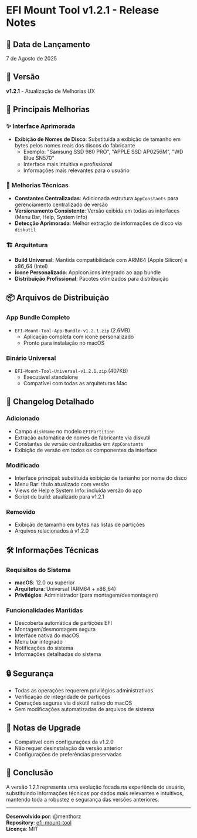# EFI Mount Tool v1.2.1 - Release Notes

## 📅 Data de Lançamento
7 de Agosto de 2025

## 🎯 Versão
**v1.2.1** - Atualização de Melhorias UX

## 🚀 Principais Melhorias

### ✨ Interface Aprimorada
- **Exibição de Nomes de Disco**: Substituída a exibição de tamanho em bytes pelos nomes reais dos discos do fabricante
  - Exemplo: "Samsung SSD 980 PRO", "APPLE SSD AP0256M", "WD Blue SN570"
  - Interface mais intuitiva e profissional
  - Informações mais relevantes para o usuário

### 🔧 Melhorias Técnicas
- **Constantes Centralizadas**: Adicionada estrutura `AppConstants` para gerenciamento centralizado de versão
- **Versionamento Consistente**: Versão exibida em todas as interfaces (Menu Bar, Help, System Info)
- **Detecção Aprimorada**: Melhor extração de informações de disco via `diskutil`

### 🏗️ Arquitetura
- **Build Universal**: Mantida compatibilidade com ARM64 (Apple Silicon) e x86_64 (Intel)
- **Ícone Personalizado**: AppIcon.icns integrado ao app bundle
- **Distribuição Profissional**: Pacotes otimizados para distribuição

## 📦 Arquivos de Distribuição

### App Bundle Completo
- `EFI-Mount-Tool-App-Bundle-v1.2.1.zip` (2.6MB)
  - Aplicação completa com ícone personalizado
  - Pronto para instalação no macOS

### Binário Universal
- `EFI-Mount-Tool-Universal-v1.2.1.zip` (407KB)
  - Executável standalone
  - Compatível com todas as arquiteturas Mac

## 🔄 Changelog Detalhado

### Adicionado
- Campo `diskName` no modelo `EFIPartition`
- Extração automática de nomes de fabricante via diskutil
- Constantes de versão centralizadas em `AppConstants`
- Exibição de versão em todos os componentes da interface

### Modificado
- Interface principal: substituída exibição de tamanho por nome do disco
- Menu Bar: título atualizado com versão
- Views de Help e System Info: incluída versão do app
- Script de build: atualizado para v1.2.1

### Removido
- Exibição de tamanho em bytes nas listas de partições
- Arquivos relacionados à v1.2.0

## 🛠️ Informações Técnicas

### Requisitos do Sistema
- **macOS**: 12.0 ou superior
- **Arquitetura**: Universal (ARM64 + x86_64)
- **Privilégios**: Administrador (para montagem/desmontagem)

### Funcionalidades Mantidas
- Descoberta automática de partições EFI
- Montagem/desmontagem segura
- Interface nativa do macOS
- Menu bar integrado
- Notificações do sistema
- Informações detalhadas do sistema

## 🔒 Segurança
- Todas as operações requerem privilégios administrativos
- Verificação de integridade de partições
- Operações seguras via diskutil nativo do macOS
- Sem modificações automatizadas de arquivos de sistema

## 📝 Notas de Upgrade
- Compatível com configurações da v1.2.0
- Não requer desinstalação da versão anterior
- Configurações de preferências preservadas

## 🎉 Conclusão
A versão 1.2.1 representa uma evolução focada na experiência do usuário, substituindo informações técnicas por dados mais relevantes e intuitivos, mantendo toda a robustez e segurança das versões anteriores.

---

**Desenvolvido por**: @menthorz  
**Repository**: [efi-mount-tool](https://github.com/menthorz/efi-mount-tool)  
**Licença**: MIT
